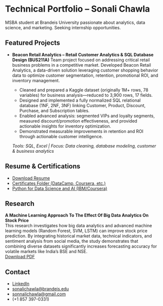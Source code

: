 # Technical Portfolio – Sonali Chawla
MSBA student at Brandeis University passionate about analytics, data science, and marketing. Seeking internship opportunities.

## Featured Projects

- **Beacon Retail Analytics – Retail Customer Analytics & SQL Database Design (BUS211A)**
  Team project focused on addressing critical retail business problems in a competitive market. Developed Beacon Retail Analytics, a data-driven solution leveraging customer shopping behavior data to optimize customer segmentation, retention, promotional ROI, and inventory management. 
  - Cleaned and prepared a Kaggle dataset (originally 1M+ rows, 78 variables) for business analysis—reduced to 3,900 rows, 17 fields.
  - Designed and implemented a fully normalized SQL relational database (1NF, 2NF, 3NF) linking Customer, Product, Discount, Purchase, and Subscription tables.
  - Enabled advanced analysis: segmented VIPs and loyalty segments, measured discount/promotion effectiveness, and provided actionable insights for inventory optimization.
  - Demonstrated measurable improvements in retention and ROI through actionable customer intelligence.

  *Tools: SQL, Excel | Focus: Data cleaning, database modeling, customer & business analytics*

## Resume & Certifications
- [Download Resume](https://docs.google.com/document/d/1mwYNFRbvf_XTtRlNnA-bs_4gNOiW9vMV9AkdSeuUFWI/edit?usp=sharing)
- [Certificates Folder (DataCamp, Coursera, etc.)](https://drive.google.com/drive/folders/1oJdHp1nX10VtLF8chVVx2TmZTU6jQFuf)
- [Python for Data Science and AI (IBM/Coursera)](https://www.credly.com/badges/d8de17be-0226-403d-a51f-54ac88c2b1ff/linked_in_profile)

## Research 
**A Machine Learning Approach To The Effect Of Big Data Analytics On Stock Price**  
This research investigates how big data analytics and advanced machine learning models (Random Forest, SVM, LSTM) can improve stock price prediction. By integrating historical market data, technical indicators, and sentiment analysis from social media, the study demonstrates that combining diverse datasets significantly increases forecasting accuracy for volatile markets like India’s BSE and NSE.  
[Download PDF](https://ijaer.com/admin/upload/04%20Sonali%20Chawla%2001447.pdf)

## Contact
- [LinkedIn](https://www.linkedin.com/in/sonalichawla667)
- [sonalichawla@brandeis.edu](mailto:sonalichawla@brandeis.edu)
- [sonnalichawla@gmail.com](mailto:sonnalichawla@gmail.com)
- (+1 857 397-0331)
